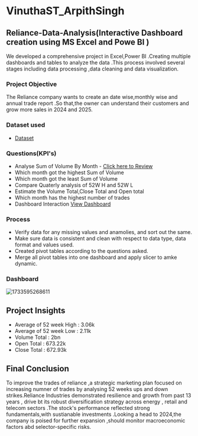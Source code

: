 # VinuthaST_ArpithSingh
## Reliance-Data-Analysis(Interactive Dashboard creation using MS Excel and Powe BI )
We developed a comprehensive project in Excel,Power BI .Creating multiple dashboards and tables to analyze the data .This process involved several stages including data processing ,data cleaning and data visualization.

### Project Objective
The Reliance company wants to create an date wise,monthly wise and annual trade report .So that,the owner can understand their customers and grow more sales in 2024 and 2025.

### Dataset used
- <a href="https://github.com/VinuthaST-vincy/Data-Analysis-Dashboard/blob/main/Quote-Equity-RELIANCE-EQ-07-12-2023-to-07-12-2024.xlsx">Dataset</a>

### Questions(KPI's)
- Analyse Sum of Volume By Month - <a href=" "> Click here to Review</a>
- Which month got the highest Sum of Volume
- Which month got the least Sum of Volume
- Compare Quaterly analysis of 52W H and 52W L
- Estimate the Volume Total,Close Total and Open total
- Which month has the highest number of trades
- Dashboard Interaction <a href=" ">View Dashboard</a>


### Process
- Verify data for any missing values and anamolies, and sort out the same.
- Make sure data is consistent and clean with respect to data type, data format and values used.
- Created pivot tables according to the questions asked.
- Merge all pivot tables into one dashboard and apply slicer to amke dynamic.

### Dashboard 

![1733595268611](https://github.com/user-attachments/assets/9fe4d846-91f6-4a51-aff2-072400df7346)

## Project Insights
- Average of 52 week High : 3.06k
- Average of 52 week Low : 2.11k
- Volume Total : 2bn
- Open Total : 673.22k
- Close Total : 672.93k

## Final Conclusion
To improve the trades of reliance ,a strategic marketing plan focused on increasing numner of trades by analysing 52 weeks ups and down strikes.Reliance Industries demonstrated resilience and growth from past 13 years , drive bt its robust diversification strategy across energy , retail and telecom sectors .The stock's performance reflected strong fundamentals,with sustianable investments .Looking a head to 2024,the company is poised for further expansion ,should monitor macroeconomic factors abd selector-specific risks.

